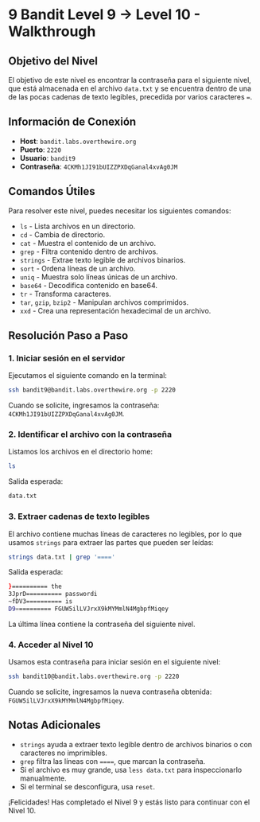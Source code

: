 # 9 Bandit Level 9 → Level 10 - Walkthrough

## Objetivo del Nivel

El objetivo de este nivel es encontrar la contraseña para el siguiente nivel, que está almacenada en el archivo `data.txt` y se encuentra dentro de una de las pocas cadenas de texto legibles, precedida por varios caracteres `=`.

## Información de Conexión

- **Host**: `bandit.labs.overthewire.org`
- **Puerto**: `2220`
- **Usuario**: `bandit9`
- **Contraseña**: `4CKMh1JI91bUIZZPXDqGanal4xvAg0JM`

## Comandos Útiles

Para resolver este nivel, puedes necesitar los siguientes comandos:

- `ls` - Lista archivos en un directorio.
- `cd` - Cambia de directorio.
- `cat` - Muestra el contenido de un archivo.
- `grep` - Filtra contenido dentro de archivos.
- `strings` - Extrae texto legible de archivos binarios.
- `sort` - Ordena líneas de un archivo.
- `uniq` - Muestra solo líneas únicas de un archivo.
- `base64` - Decodifica contenido en base64.
- `tr` - Transforma caracteres.
- `tar`, `gzip`, `bzip2` - Manipulan archivos comprimidos.
- `xxd` - Crea una representación hexadecimal de un archivo.

## Resolución Paso a Paso

### 1. Iniciar sesión en el servidor

Ejecutamos el siguiente comando en la terminal:

```sh
ssh bandit9@bandit.labs.overthewire.org -p 2220
```

Cuando se solicite, ingresamos la contraseña: `4CKMh1JI91bUIZZPXDqGanal4xvAg0JM`.

### 2. Identificar el archivo con la contraseña

Listamos los archivos en el directorio home:

```sh
ls
```

Salida esperada:

```sh
data.txt
```

### 3. Extraer cadenas de texto legibles

El archivo contiene muchas líneas de caracteres no legibles, por lo que usamos `strings` para extraer las partes que pueden ser leídas:

```sh
strings data.txt | grep '===='
```

Salida esperada:

```sh
}========== the
3JprD========== passwordi
~fDV3========== is
D9========== FGUW5ilLVJrxX9kMYMmlN4MgbpfMiqey
```

La última línea contiene la contraseña del siguiente nivel.

### 4. Acceder al Nivel 10

Usamos esta contraseña para iniciar sesión en el siguiente nivel:

```sh
ssh bandit10@bandit.labs.overthewire.org -p 2220
```

Cuando se solicite, ingresamos la nueva contraseña obtenida: `FGUW5ilLVJrxX9kMYMmlN4MgbpfMiqey`.

## Notas Adicionales

- `strings` ayuda a extraer texto legible dentro de archivos binarios o con caracteres no imprimibles.
- `grep` filtra las líneas con `====`, que marcan la contraseña.
- Si el archivo es muy grande, usa `less data.txt` para inspeccionarlo manualmente.
- Si el terminal se desconfigura, usa `reset`.

¡Felicidades! Has completado el Nivel 9 y estás listo para continuar con el Nivel 10.

